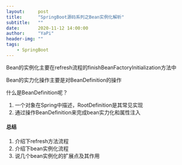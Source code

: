 ```yaml
---
layout:     post
title:      "SpringBoot源码系列之Bean实例化解析"
subtitle:   ""
date:       2020-11-12 14:00:00
author:     "YaPi"
header-img: ""
tags:
    - SpringBoot
---
```


Bean的实例化主要在refresh流程的finishBeanFactoryInitialization方法中


Bean的实力化操作主要是对BeanDefinition的操作

什么是BeanDefinition呢？

1. 一个对象在Spring中描述，RootDefinition是其常见实现
2. 通过操作BeanDefinition来完成bean实力化和属性注入



#### 总结

1. 介绍下refresh方法流程
2. 介绍下bean实例化流程
3. 说几个bean实例化的扩展点及其作用